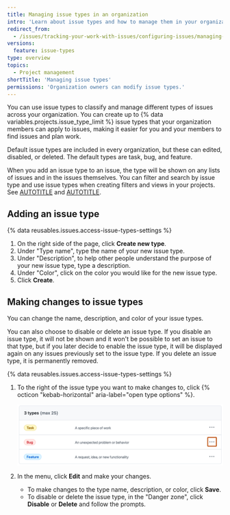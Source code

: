 ```yaml
---
title: Managing issue types in an organization
intro: 'Learn about issue types and how to manage them in your organization.'
redirect_from:
  - /issues/tracking-your-work-with-issues/configuring-issues/managing-issue-types-in-an-organization
versions:
  feature: issue-types
type: overview
topics:
  - Project management
shortTitle: 'Managing issue types'
permissions: 'Organization owners can modify issue types.'
---
```


You can use issue types to classify and manage different types of issues across your organization. You can create up to {% data variables.projects.issue_type_limit %} issue types that your organization members can apply to issues, making it easier for you and your members to find issues and plan work.

Default issue types are included in every organization, but these can edited, disabled, or deleted. The default types are task, bug, and feature.

When you add an issue type to an issue, the type will be shown on any lists of issues and in the issues themselves. You can filter and search by issue type and use issue types when creating filters and views in your projects. See [AUTOTITLE](/issues/tracking-your-work-with-issues/using-issues/filtering-and-searching-issues-and-pull-requests#filtering-by-issue-type) and [AUTOTITLE](/issues/planning-and-tracking-with-projects/customizing-views-in-your-project/filtering-projects#filtering-by-issue-type).

## Adding an issue type

{% data reusables.issues.access-issue-types-settings %}
1. On the right side of the page, click **Create new type**.
1. Under "Type name", type the name of your new issue type.
1. Under "Description", to help other people understand the purpose of your new issue type, type a description.
1. Under "Color", click on the color you would like for the new issue type.
1. Click **Create**.

## Making changes to issue types

You can change the name, description, and color of your issue types.

You can also choose to disable or delete an issue type. If you disable an issue type, it will not be shown and it won't be possible to set an issue to that type, but if you later decide to enable the issue type, it will be displayed again on any issues previously set to the issue type. If you delete an issue type, it is permanently removed.

{% data reusables.issues.access-issue-types-settings %}
1. To the right of the issue type you want to make changes to, click {% octicon "kebab-horizontal" aria-label="open type options" %}.

   ![Screenshot of the issue types settings page for an organization. The "open type options" button is highlighted with an orange rectangle.](/assets/images/help/issues/issue-type-edit.png)

1. In the menu, click **Edit** and make your changes.
    * To make changes to the type name, description, or color, click **Save**.
    * To disable or delete the issue type, in the "Danger zone", click **Disable** or **Delete** and follow the prompts.

